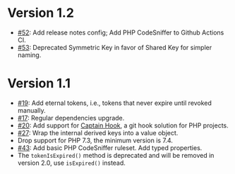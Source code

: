 # Version 1.2

* [#52](https://github.com/Oire/Iridium-php/pull/52):
  Add release notes config; Add PHP CodeSniffer to Github Actions CI.
* [#53](https://github.com/Oire/Iridium-php/pull/53):
  Deprecated Symmetric Key in favor of Shared Key for simpler naming.

# Version 1.1

* [#19](https://github.com/Oire/Iridium-php/pull/19):
  Add eternal tokens, i.e., tokens that never expire until revoked manually.
* [#17](https://github.com/Oire/Iridium-php/pull/17):
  Regular dependencies upgrade.
* [#20](https://github.com/Oire/Iridium-php/pull/20):
  Add support for [Captain Hook](https://github.com/captainhookphp/captainhook), a git hook solution for PHP projects.
* [#27](https://github.com/Oire/Iridium-php/pull/27):
  Wrap the internal derived keys into a value object.
* Drop support for PHP 7.3, the minimum version is 7.4.
* [#43](https://github.com/Oire/Iridium-php/pull/43):
  Add basic PHP CodeSniffer ruleset.
  Add typed properties.
* The `tokenIsExpired()` method is deprecated and will be removed in version 2.0, use `isExpired()` instead.
